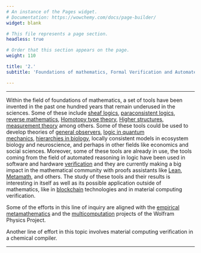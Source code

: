 ```yaml
---
# An instance of the Pages widget.
# Documentation: https://wowchemy.com/docs/page-builder/
widget: blank

# This file represents a page section.
headless: true

# Order that this section appears on the page.
weight: 110

title: '2.'
subtitle: 'Foundations of mathematics, Formal Verification and Automated Reasoning'

---
```


---

Within the field of foundations of mathematics, a set of tools have been invented in the past one hundred years that remain underused in the sciences. Some of these include [sheaf logics](https://math.uniandes.edu.co/archivos/publicaciones/Logicadeloshacesdeestructuras(Logicofsheavesofstructures).pdf), [paraconsistent logics](https://plato.stanford.edu/entries/logic-paraconsistent/), [reverse mathematics](https://en.wikipedia.org/wiki/Reverse_Mathematics%3A_Proofs_from_the_Inside_Out), [Homotopy type theory](https://homotopytypetheory.org/), [Higher structures](https://arxiv.org/abs/1805.11944), [measurement theory](https://www.cambridge.org/core/books/measurement-theory/7D75B72C3E5FA676EA7AD6AB4D8DF4A7) among others. Some of these tools could be used to develop theories of [general observers](https://writings.stephenwolfram.com/2021/11/the-concept-of-the-ruliad/), [logic in quantum mechanics](https://arxiv.org/abs/1702.08642), [hierarchies in biology](https://www.cambridge.org/core/books/abs/from-matter-to-life/lifes-information-hierarchy/006CDEF205F1B03F7CBDC087B3CAF513), locally consistent models in ecosystem biology and neuroscience, and perhaps in other fields like economics and social sciences. Moreover, some of these tools are already in use, the tools coming from the field of automated reasoning in logic have been used in software and hardware [verification](https://en.wikipedia.org/wiki/Formal_verification#:~:text=In%20the%20context%20of%20hardware,using%20formal%20methods%20of%20mathematics.) and they are currently making a big impact in the mathematical community with proofs assistants like [Lean](https://leanprover-community.github.io/), [Metamath](http://us.metamath.org/), and others. The study of these tools and their results is interesting in itself as well as its possible application outside of mathematics, like in [blockchain](https://arxiv.org/abs/2008.02712) technologies and in material computing verification.

Some of the efforts in this line of inquiry are aligned with the [empirical metamathematics](https://writings.stephenwolfram.com/2020/09/the-empirical-metamathematics-of-euclid-and-beyond/) and the [multicomputation](https://www.wolframphysics.org/bulletins/2021/10/multicomputation-with-numbers-the-case-of-simple-multiway-systems/) projects of the Wolfram Physics Project.

Another line of effort in this topic involves material computing verification in a chemical compiler.

---
